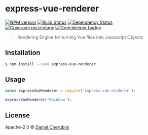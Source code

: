 # express-vue-renderer 
[![NPM version][npm-image]][npm-url] [![Build Status][travis-image]][travis-url] [![Dependency Status][daviddm-image]][daviddm-url] [![Coverage percentage][coveralls-image]][coveralls-url] [![Greenkeeper badge](https://badges.greenkeeper.io/express-vue/express-vue-renderer.svg)](https://greenkeeper.io/)
> Rendering Engine for turning Vue files into Javascript Objects

## Installation

```sh
$ npm install --save express-vue-renderer
```

## Usage

```js
const expressVueRenderer = require('express-vue-renderer');

expressVueRenderer('Rainbow');
```
## License

Apache-2.0 © [Daniel Cherubini](https://github.com/express-vue)


[npm-image]: https://badge.fury.io/js/express-vue-renderer.svg
[npm-url]: https://npmjs.org/package/express-vue-renderer
[travis-image]: https://travis-ci.org/express-vue/express-vue-renderer.svg?branch=master
[travis-url]: https://travis-ci.org/express-vue/express-vue-renderer
[daviddm-image]: https://david-dm.org/express-vue/express-vue-renderer.svg?theme=shields.io
[daviddm-url]: https://david-dm.org/express-vue/express-vue-renderer
[coveralls-image]: https://coveralls.io/repos/express-vue/express-vue-renderer/badge.svg
[coveralls-url]: https://coveralls.io/r/express-vue/express-vue-renderer
